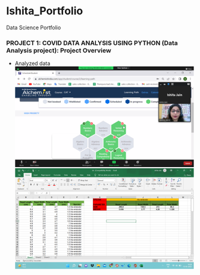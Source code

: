# Ishita_Portfolio
Data Science Portfolio
### PROJECT 1: COVID DATA ANALYSIS USING PYTHON (Data Analysis project): Project Overview
* Analyzed data
![](https://github.com/Ishitaj14/Ishita_Portfolio/blob/main/images/Screenshot%20(2).png)
![image2](https://github.com/Ishitaj14/Ishita_Portfolio/blob/main/images/Screenshot%20(7).png)
